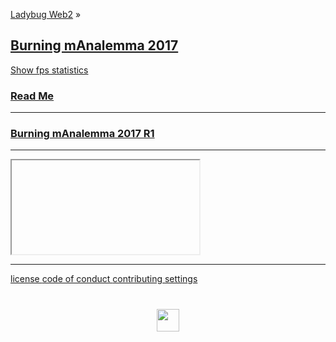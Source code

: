 
<style>

.menuContainer h2 { margin: 10px 0; }
.menuContainer h3 { margin: 0 }
.menuContainer p { margin: 0 }

</style>

[Ladybug Web2]( https://ladybug-tools.github.io/ladybug-web2 ) &raquo;

## [Burning mAnalemma 2017]( index.html )

<a href="javascript:(function(){var script=document.createElement('script');script.onload=function(){var stats=new Stats();document.body.appendChild(stats.dom);requestAnimationFrame(function loop(){stats.update();requestAnimationFrame(loop)});};script.src='http://rawgit.com/mrdoob/stats.js/master/build/stats.min.js';document.head.appendChild(script);})()" title="Mr.doob's Stats.js / frames per second" >Show fps statistics</a>


### [Read Me]( #README.md )

***
<!-- ### [Move / Travel]( #menus/menu-move.md )
### [Overlays]( #menus/menu-overlays.md )
### [Analemma]( #menus/menu-analemma.md )
### [Screen Capture]( #menus/menu-screen-capture.md "Create an animated GIF" ) -->

### [Burning mAnalemma 2017 R1]( #r1/burning-manalemma-2017-r1.html#latitude:40.786944,longitude:-119.204444,zoom:11,offsetUTC:-420 )

***


<iframe id = "ifrMenu"   class = "iframeMenu" ></iframe>

<!-- Selected destinations
src = "plugins/mnu-analemma3-3d.html"
### [San Franalemma]( #analemma4-3d.html#latitude:37.796,longitude:-122.398 "Downtown San Francisco / Hyatt Embarcadero 86 Structures" ) [&#x1F5D7;]( analemma3-3d.html "Full screen" )

### [GG Bridge @ Marin]( #analemma4-3d.html#latitude:37.826068,longitude:-122.479592,zoom:15,offsetUTC:-420 "10 structures" ) [&#x1F5D7;]( analemma3-3d.html#latitude:37.826068,,longitude:-122.479592,zoom:15 )

### [Alcatremmaza]( #analemma4-3d.html#latitude:37.8270,longitude:-122.423,zoom:16,offsetUTC:-420 "12 structures" )

### [Fort Mason]( #analemma4-3d.html#latitude:37.807835,longitude:-122.427333,zoom:15,offsetUTC:-420 "107 structures")

### [Coit Tower 16 Zoom]( #analemma4-3d.html#latitude:37.8024,longitude:-122.4058,zoom:16,offsetUTC:-420 "553 structures" )

### [Coit Tower 15 Zoom]( #analemma4-3d.html#latitude:37.8024,longitude:-122.4058,zoom:15,offsetUTC:-420 "1395 structures" )

### [Lombard Street]( #analemma4-3d.html#latitude:37.8025097,longitude:-122.419788,zoom:16,offsetUTC:-420 "1395 structures" )

***

### [NYC]( #analemma4-3d.html#latitude:40.7128,longitude:-74.0059,zoom:16,offsetUTC:-240 "284 structures" )

### [Mount Washington NH]( #analemma4-3d.html#latitude:44.27058539999999,longitude:-71.3032723,zoom:15,offsetUTC:-240 "4 structures" )

### [Christ Redeemer, Rio di Janeiro]( #analemma4-3d.html#latitude:-22.951916,longitude:-43.21048719999999,zoom:15,offsetUTC:-180 "7 structures" )

### [Tenzing-Hillary Airport, Nepal]( #analemma4-3d.html#latitude:27.68777799999999,longitude:86.73138360000007,zoom:15,offsetUTC:345 "77 structures" )
  -->




***

[license         ]( #../foot-license.md )
[code of conduct ]( #../foot-code-of-conduct.md )
[contributing    ]( #../foot-contributing.md )
[settings        ]( #menus/menu-settings.md )

<h1 style=text-align:center; ><img src=https://ladybug-tools.github.io/images/graph/ladybug.png width=36 ></h1>

